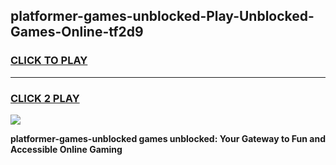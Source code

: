
## platformer-games-unblocked-Play-Unblocked-Games-Online-tf2d9
<h3>
<a href="https://premium76.site?title=platformer-games-unblocked&ref=24A">CLICK TO PLAY</a></h3>
<hr>

<h3>
<a href="https://premium76.site?title=platformer-games-unblocked&ref=24A">CLICK 2 PLAY</a>
  
</h3>

<a href="https://premium76.site?title=platformer-games-unblocked&ref=24A"><img src="https://clearcache.store/games.png"></a>


**platformer-games-unblocked games unblocked: Your Gateway to Fun and Accessible Online Gaming**
